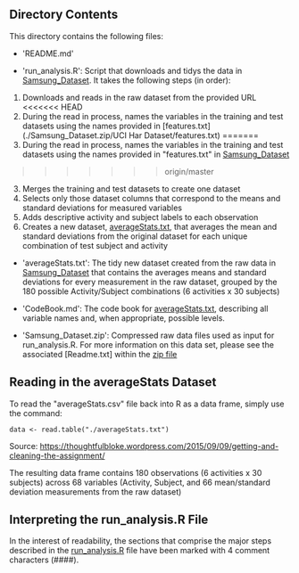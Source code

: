 ## Directory Contents

This directory contains the following files:

- 'README.md'

- 'run_analysis.R': Script that downloads and tidys the data in [Samsung_Dataset](./Samsung_Dataset.zip). It takes the following steps (in order):
 1. Downloads and reads in the raw dataset from the provided URL
<<<<<<< HEAD
 2. During the read in process, names the variables in the training and test datasets using the names provided in [features.txt](./Samsung_Dataset.zip/UCI Har Dataset/features.txt) 
=======
 2. During the read in process, names the variables in the training and test datasets using the names provided in "features.txt" in [Samsung_Dataset](./Samsung_Dataset.zip) 
>>>>>>> origin/master
 3. Merges the training and test datasets to create one dataset 
 4. Selects only those dataset columns that correspond to the means and standard deviations for measured variables
 5. Adds descriptive activity and subject labels to each observation 
 6. Creates a new dataset, [averageStats.txt](./averageStats.txt), that averages the mean and standard deviations from the original dataset for each unique combination of test subject and activity 

- 'averageStats.txt': The tidy new dataset created from the raw data in [Samsung_Dataset](./Samsung_Dataset.zip) that contains the averages means and standard deviations for every measurement in the raw dataset, grouped by the 180 possible Activity/Subject combinations (6 activities x 30 subjects)

- 'CodeBook.md': The code book for [averageStats.txt](./averageStats.txt), describing all variable names and, when appropriate, possible levels. 

- 'Samsung_Dataset.zip': Compressed raw data files used as input for run_analysis.R. For more information on this data set, please see the associated [Readme.txt] within the [zip file](./Samsung_Dataset.zip)  

## Reading in the averageStats Dataset

To read the "averageStats.csv" file back into R as a data frame, simply use the command:

`data <- read.table("./averageStats.txt")`

Source: https://thoughtfulbloke.wordpress.com/2015/09/09/getting-and-cleaning-the-assignment/

The resulting data frame contains 180 observations (6 activities x 30 subjects) across 68 variables (Activity, Subject, and 66 mean/standard deviation measurements from the raw dataset)



## Interpreting the run_analysis.R File

In the interest of readability, the sections that comprise the major steps described in the [run_analysis.R](./run_analysis.R) file have been marked with 4 comment characters (####). 